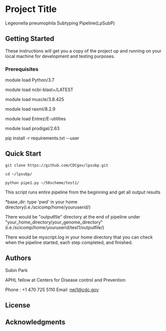 # Project Title
Legeonella pneumophila Subtyping Pipeline(LpSubP)

## Getting Started

These instructions will get you a copy of the project up and running on your local machine for development and testing purposes.

### Prerequisites

module load Python/3.7

module load ncbi-blast+/LATEST

module load muscle/3.8.425

module load raxml/8.2.9

module load Entrez/E-utilities

module load prodigal/2.63

pip install -r requirements.txt --user

## Quick Start


``` 
git clone https://github.com/CDCgov/lpsubp.git

cd ~/lpsubp/

python pipe1.py ~/50scheme/test1/

```



This script runs entire pipeline from the beginning and get all output results

*base_dir: type 'pwd' in your home directory(i.e./scicomp/home/youruserid/) 

There would be "outputfile" directory at the end of pipeline under
"your_home_directory/your_genome_directory" (i.e./scicomp/home/youruserid/test1/outputfile/)

There would be myscript.log in your home directory that you can check when the pipeline started, each step completed, and finished. 


## Authors

Subin Park

APHL fellow at Centers for Disease control and Prevention

Phone : +1 470 725 5110
Email :nej1@cdc.gov


## License


## Acknowledgments



         

